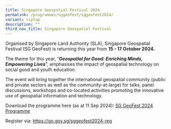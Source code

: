 ```yaml
---
title: Singapore Geospatial Festival 2024
permalink: /programmes/sggeofest/sggeofest2024/
variant: tiptap
description: ""
third_nav_title: Singapore Geospatial Festival
---
```

<p>Organised by Singapore Land Authority (SLA), Singapore Geospatial Festival
(SG GeoFest) is returning this year from <strong>15 - 17 October 2024.</strong>
</p>
<p>The theme for this year, “<strong><em>Geospatial for Good: Enriching Minds, Empowering Lives</em></strong>”,
emphasises the impact of geospatial technology on social good and youth
education.</p>
<p>The event will bring together the international geospatial community (public
and private sectors as well as the community-at-large) for talks, panel
discussions, workshops and co-located activities promoting the innovative
use of geospatial information and technology.</p>
<p>Download the programme here (as at 11 Sep 2024): <a href="/files/SG_GeoFest_2024_Programme__11sep24_.pdf" rel="noopener nofollow" target="_blank">SG GeoFest 2024 Programme</a>
</p>
<p>Register via: <a href="https://go.gov.sg/sggeofest2024-reg" rel="noopener noreferrer nofollow" target="_blank">https://go.gov.sg/sggeofest2024-reg</a>
</p>
<p></p>